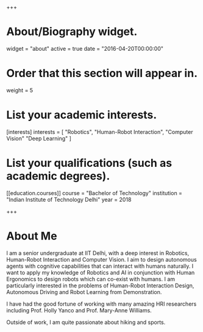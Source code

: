 +++
# About/Biography widget.
widget = "about"
active = true
date = "2016-04-20T00:00:00"

# Order that this section will appear in.
weight = 5

# List your academic interests.
[interests]
  interests = [
    "Robotics",
    "Human-Robot Interaction",
    "Computer Vision"
    "Deep Learning"
  ]

# List your qualifications (such as academic degrees).

[[education.courses]]
  course = "Bachelor of Technology"
  institution = "Indian Institute of Technology Delhi"
  year = 2018

+++

# About Me

I am a senior undergraduate at IIT Delhi, with a deep interest in Robotics, Human-Robot Interaction and Computer Vision. I aim to design autonomous agents with cognitive capabilities that can interact with humans naturally. I want to apply my knowledge of Robotics and AI in conjunction with Human Ergonomics to design robots which can co-exist with humans. I am particularly interested in the problems of Human-Robot Interaction Design, Autonomous Driving and Robot Learning from Demonstration.

I have had the good fortune of working with many amazing HRI researchers including Prof. Holly Yanco and Prof. Mary-Anne Williams.

Outside of work, I am quite passionate about hiking and sports.